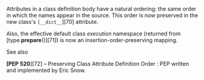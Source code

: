 Attributes in a class definition body have a natural ordering: the same order in which the names appear in the source. This order is now preserved in the new class's `[__dict__`][70] attribute.

Also, the effective default class _execution_ namespace (returned from [type.__prepare__()][71]) is now an insertion-order-preserving mapping.

See also

**[PEP 520**][72] – Preserving Class Attribute Definition Order
: PEP written and implemented by Eric Snow.

